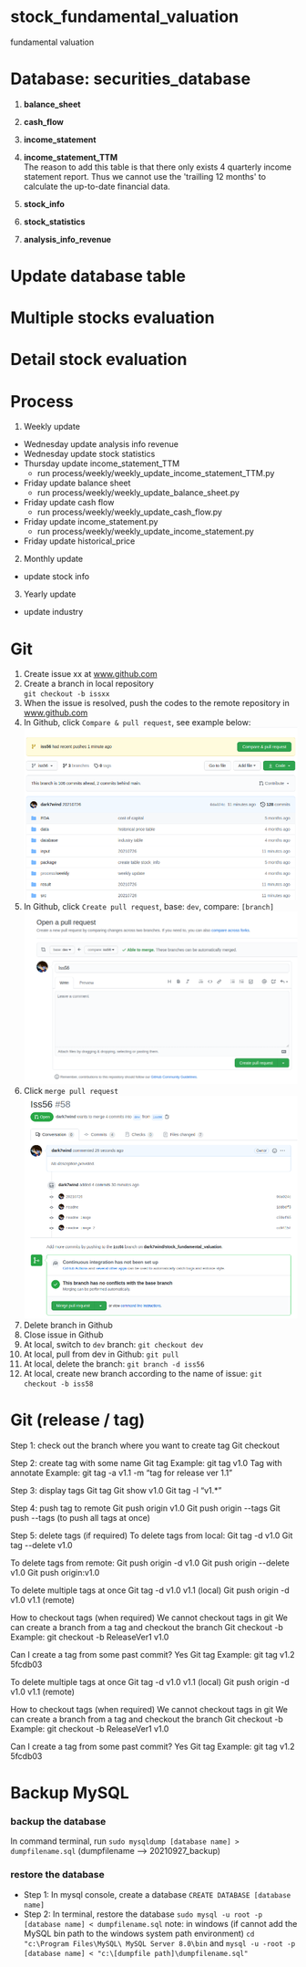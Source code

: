 # stock_fundamental_valuation
fundamental valuation

# Database: securities_database
1. **balance_sheet**
2. **cash_flow** 
3. **income_statement**
4. **income_statement_TTM** <br/>
The reason to add this table is that there only exists 4 quarterly income statement 
report. Thus we cannot use the 'trailling 12 months' to calculate the up-to-date 
financial data. 

5. **stock_info**
6. **stock_statistics**
7. **analysis_info_revenue**


# Update database table

# Multiple stocks evaluation

# Detail stock evaluation

# Process
1. Weekly update
* Wednesday update analysis info revenue 
* Wednesday update stock statistics
* Thursday update income_statement_TTM
    * run process/weekly/weekly_update_income_statement_TTM.py
* Friday update balance sheet
    * run process/weekly/weekly_update_balance_sheet.py
* Friday update cash flow
    * run process/weekly/weekly_update_cash_flow.py
* Friday update income_statement.py
    * run process/weekly/weekly_update_income_statement.py
* Friday update historical_price


2. Monthly update
* update stock info

3. Yearly update
* update industry 


# Git
1. Create issue xx at www.github.com
2. Create a branch in local repository <br>
`git checkout -b issxx`
3. When the issue is resolved, push the codes to the remote repository in www.github.com
4. In Github, click `Compare & pull request`, see example below:
![alt text](./readme/screenshot_compare_pull_request.png)
5. In Github, click `Create pull request`, base: `dev`, compare: `[branch]`
![alt text](./readme/screenshot_create_pull_request.png)
6. Click `merge pull request`
![alt text](./readme/screenshot_merge_pull_request.png)
7. Delete branch in Github
8. Close issue in Github
9. At local, switch to `dev` branch: `git checkout dev`
10. At local, pull from dev in Github: `git pull`
11. At local, delete the branch: `git branch -d iss56`
12. At local, create new branch according to the name of issue: `git checkout -b iss58`

# Git (release / tag)
Step 1: check out the branch where you want to create tag
Git checkout <branch>

Step 2: create tag with some name
Git tag <tag name> 
Example: git tag v1.0
Tag with annotate
Example: git tag -a v1.1 -m “tag for release ver 1.1”

Step 3: display tags
Git tag
Git show v1.0
Git tag -l “v1.*”

Step 4: push tag to remote
Git push origin v1.0
Git push origin --tags
Git push --tags
(to push all tags at once)

Step 5: delete tags (if required)
To delete tags from local:
Git tag -d v1.0
Git tag --delete v1.0

To delete tags from remote:
Git push origin -d v1.0
Git push origin --delete v1.0
Git push origin:v1.0

To delete multiple tags at once
Git tag -d v1.0 v1.1 (local)
Git push origin -d v1.0 v1.1 (remote)

How to checkout tags (when required)
We cannot checkout tags in git
We can create a branch from a tag and checkout the branch
Git checkout -b <branch name> <tag name>
Example: git checkout -b ReleaseVer1 v1.0

Can I create a tag from some past commit?
Yes
Git tag <tag name> <reference of commit>
Example: git tag v1.2 5fcdb03


To delete multiple tags at once
Git tag -d v1.0 v1.1 (local)
Git push origin -d v1.0 v1.1 (remote)

How to checkout tags (when required)
We cannot checkout tags in git
We can create a branch from a tag and checkout the branch
Git checkout -b <branch name> <tag name>
Example: git checkout -b ReleaseVer1 v1.0

Can I create a tag from some past commit?
Yes
Git tag <tag name> <reference of commit>
Example: git tag v1.2 5fcdb03

# Backup MySQL
### backup the database
In command terminal, run 
`sudo mysqldump [database name] > dumpfilename.sql` (dumpfilename --> 20210927_backup)

### restore the database
* Step 1: In mysql console, create a database `CREATE DATABASE [database name]`
* Step 2: In terminal, restore the database `sudo mysql -u root -p [database name] < dumpfilename.sql`
note: in windows (if cannot add the MySQL bin path to the windows system path environment) `cd "c:\Program Files\MySQL\
MySQL Server 8.0\bin` and `mysql -u -root -p [database name] < "c:\[dumpfile path]\dumpfilename.sql"`